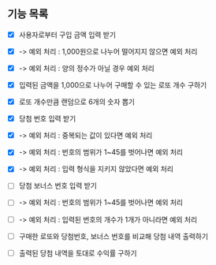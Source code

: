## 기능 목록

- [x] 사용자로부터 구입 금액 입력 받기
- [x] -> 예외 처리 : 1,000원으로 나누어 떨어지지 않으면 예외 처리
- [x] -> 예외 처리 : 양의 정수가 아닐 경우 예외 처리

- [x] 입력된 금액을 1,000으로 나누어 구매할 수 있는 로또 개수 구하기

- [x] 로또 개수만큼 랜덤으로 6개의 숫자 뽑기

- [x] 당첨 번호 입력 받기
- [x] -> 예외 처리 : 중복되는 값이 있다면 예외 처리
- [x] -> 예외 처리 : 번호의 범위가 1~45를 벗어나면 예외 처리
- [x] -> 예외 처리 : 입력 형식을 지키지 않았다면 예외 처리

- [ ] 당첨 보너스 번호 입력 받기
- [ ] -> 예외 처리 : 번호의 범위가 1~45를 벗어나면 예외 처리
- [ ] -> 예외 처리 : 입력된 번호의 개수가 1개가 아니라면 예외 처리

- [ ] 구매한 로또와 당첨번호, 보너스 번호를 비교해 당첨 내역 출력하기

- [ ] 출력된 당첨 내역을 토대로 수익률 구하기
